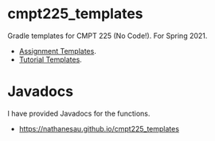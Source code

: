 # cmpt225_templates

Gradle templates for CMPT 225 (No Code!). For Spring 2021.

* [Assignment Templates](assignments/README.md).
* [Tutorial Templates](tutorials/README.md).

# Javadocs

I have provided Javadocs for the functions.

* https://nathanesau.github.io/cmpt225_templates

